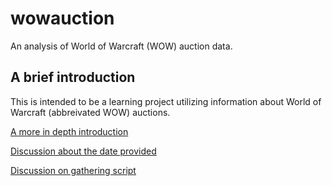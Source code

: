 # wowauction
An analysis of World of Warcraft (WOW) auction data.

## A brief introduction

This is intended to be a learning project utilizing information about World of
 Warcraft (abbreivated WOW) auctions.

 [A more in depth introduction](introduction.md)

 [Discussion about the date provided](thedata.md)
 
 [Discussion on gathering script](gathering_data.md)
